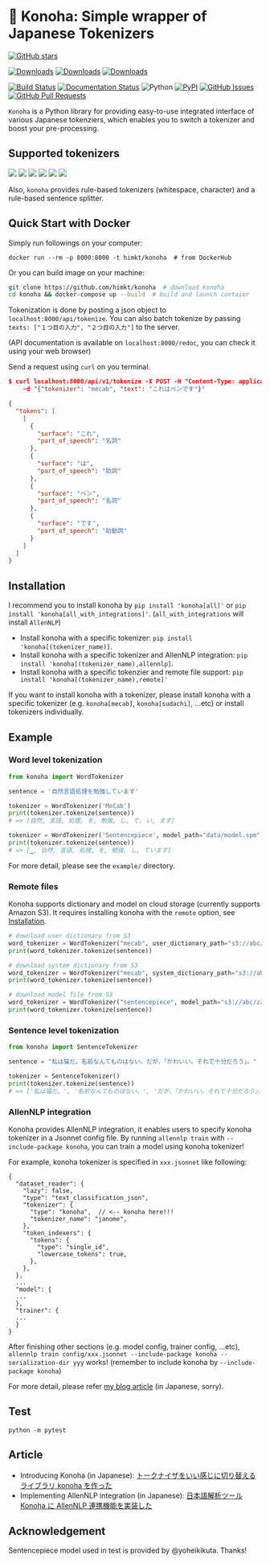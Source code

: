 # 🌿 Konoha: Simple wrapper of Japanese Tokenizers

[![GitHub stars](https://img.shields.io/github/stars/himkt/konoha?style=social)](https://github.com/himkt/konoha/stargazers)

[![Downloads](https://pepy.tech/badge/konoha)](https://pepy.tech/project/konoha)
[![Downloads](https://pepy.tech/badge/konoha/month)](https://pepy.tech/project/konoha/month)
[![Downloads](https://pepy.tech/badge/konoha/week)](https://pepy.tech/project/konoha/week)

[![Build Status](https://github.com/himkt/konoha/workflows/Python%20package/badge.svg?style=flat-square)](https://github.com/himkt/konoha/actions)
[![Documentation Status](https://readthedocs.org/projects/konoha/badge/?version=latest)](https://konoha.readthedocs.io/en/latest/?badge=latest)
![Python](https://img.shields.io/badge/python-3.6%20%7C%203.7%20%7C%203.8-blue?logo=python)
[![PyPI](https://img.shields.io/pypi/v/konoha.svg)](https://pypi.python.org/pypi/konoha)
[![GitHub Issues](https://img.shields.io/github/issues/himkt/konoha.svg?cacheSeconds=60&color=yellow)](https://github.com/himkt/konoha/issues)
[![GitHub Pull Requests](https://img.shields.io/github/issues-pr/himkt/konoha.svg?cacheSeconds=60&color=yellow)](https://github.com/himkt/konoha/issues)

`Konoha` is a Python library for providing easy-to-use integrated interface of various Japanese tokenziers,
which enables you to switch a tokenizer and boost your pre-processing.

## Supported tokenizers

<a href="https://github.com/buruzaemon/natto-py"><img src="https://img.shields.io/badge/MeCab-natto--py-ff69b4"></a>
<a href="https://github.com/chezou/Mykytea-python"><img src="https://img.shields.io/badge/KyTea-Mykytea--python-ff69b4"></a>
<a href="https://github.com/mocobeta/janome"><img src="https://img.shields.io/badge/Janome-janome-ff69b4"></a>
<a href="https://github.com/WorksApplications/SudachiPy"><img src="https://img.shields.io/badge/Sudachi-sudachipy-ff69b4"></a>
<a href="https://github.com/google/sentencepiece"><img src="https://img.shields.io/badge/Sentencepiece-sentencepiece-ff69b4"></a>
<a href="https://github.com/taishi-i/nagisa"><img src="https://img.shields.io/badge/nagisa-nagisa-ff69b4"></a>

Also, `konoha` provides rule-based tokenizers (whitespace, character) and a rule-based sentence splitter.


## Quick Start with Docker

Simply run followings on your computer:

```baseh
docker run --rm -p 8000:8000 -t himkt/konoha  # from DockerHub
```

Or you can build image on your machine:

```bash
git clone https://github.com/himkt/konoha  # download konoha
cd konoha && docker-compose up --build  # build and launch contaier
```

Tokenization is done by posting a json object to `localhost:8000/api/tokenize`.
You can also batch tokenize by passing `texts: ["１つ目の入力", "２つ目の入力"]` to the server.

(API documentation is available on `localhost:8000/redoc`, you can check it using your web browser)

Send a request using `curl` on you terminal.

```json
$ curl localhost:8000/api/v1/tokenize -X POST -H "Content-Type: application/json" \
    -d '{"tokenizer": "mecab", "text": "これはペンです"}'

{
  "tokens": [
    [
      {
        "surface": "これ",
        "part_of_speech": "名詞"
      },
      {
        "surface": "は",
        "part_of_speech": "助詞"
      },
      {
        "surface": "ペン",
        "part_of_speech": "名詞"
      },
      {
        "surface": "です",
        "part_of_speech": "助動詞"
      }
    ]
  ]
}
```


## Installation


I recommend you to install konoha by `pip install 'konoha[all]'` or `pip install 'konoha[all_with_integrations]'`.
(`all_with_integrations` will install `AllenNLP`)

- Install konoha with a specific tokenizer: `pip install 'konoha[(tokenizer_name)]`.
- Install konoha with a specific tokenizer and AllenNLP integration: `pip install 'konoha[(tokenizer_name),allennlp]`.
- Install konoha with a specific tokenzier and remote file support: `pip install 'konoha[(tokenizer_name),remote]'`

If you want to install konoha with a tokenizer, please install konoha with a specific tokenizer
(e.g. `konoha[mecab]`, `konoha[sudachi]`, ...etc) or install tokenizers individually.


## Example

### Word level tokenization

```python
from konoha import WordTokenizer

sentence = '自然言語処理を勉強しています'

tokenizer = WordTokenizer('MeCab')
print(tokenizer.tokenize(sentence))
# => [自然, 言語, 処理, を, 勉強, し, て, い, ます]

tokenizer = WordTokenizer('Sentencepiece', model_path="data/model.spm")
print(tokenizer.tokenize(sentence))
# => [▁, 自然, 言語, 処理, を, 勉強, し, ています]
```

For more detail, please see the `example/` directory.

### Remote files

Konoha supports dictionary and model on cloud storage (currently supports Amazon S3).
It requires installing konoha with the `remote` option, see [Installation](#installation).

```python
# download user dictionary from S3
word_tokenizer = WordTokenizer("mecab", user_dictionary_path="s3://abc/xxx.dic")
print(word_tokenizer.tokenize(sentence))

# download system dictionary from S3
word_tokenizer = WordTokenizer("mecab", system_dictionary_path="s3://abc/yyy")
print(word_tokenizer.tokenize(sentence))

# download model file from S3
word_tokenizer = WordTokenizer("sentencepiece", model_path="s3://abc/zzz.model")
print(word_tokenizer.tokenize(sentence))
```

### Sentence level tokenization

```python
from konoha import SentenceTokenizer

sentence = "私は猫だ。名前なんてものはない。だが，「かわいい。それで十分だろう」。"

tokenizer = SentenceTokenizer()
print(tokenizer.tokenize(sentence))
# => ['私は猫だ。', '名前なんてものはない。', 'だが，「かわいい。それで十分だろう」。']
```

### AllenNLP integration

Konoha provides AllenNLP integration, it enables users to specify konoha tokenizer in a Jsonnet config file.
By running `allennlp train` with `--include-package konoha`, you can train a model using konoha tokenizer!

For example, konoha tokenizer is specified in `xxx.jsonnet` like following:

```jsonnet
{
  "dataset_reader": {
    "lazy": false,
    "type": "text_classification_json",
    "tokenizer": {
      "type": "konoha",  // <-- konoha here!!!
      "tokenizer_name": "janome",
    },
    "token_indexers": {
      "tokens": {
        "type": "single_id",
        "lowercase_tokens": true,
      },
    },
  },
  ...
  "model": {
  ...
  },
  "trainer": {
  ...
  }
}
```

After finishing other sections (e.g. model config, trainer config, ...etc), `allennlp train config/xxx.jsonnet --include-package konoha --serialization-dir yyy` works!
(remember to include konoha by `--include-package konoha`)

For more detail, please refer [my blog article](https://qiita.com/klis/items/f1d29cb431d1bf879898) (in Japanese, sorry).

## Test

```
python -m pytest
```

## Article

- Introducing Konoha (in Japanese): [トークナイザをいい感じに切り替えるライブラリ konoha を作った](https://qiita.com/klis/items/bb9ffa4d9c886af0f531)
- Implementing AllenNLP integration (in Japanese): [日本語解析ツール Konoha に AllenNLP 連携機能を実装した](https://qiita.com/klis/items/f1d29cb431d1bf879898)

## Acknowledgement

Sentencepiece model used in test is provided by @yoheikikuta. Thanks!
